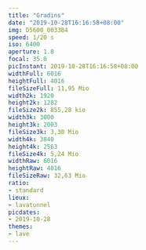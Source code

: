 ```yaml
---
title: "Gradins"
date: "2019-10-28T16:16:58+08:00"
img: D5600_003384
speed: 1/20 s
iso: 6400
aperture: 1.8
focal: 35.0
picInstant: 2019-10-28T16:16:58+08:00
widthFull: 6016
heightFull: 4016
fileSizeFull: 11,95 Mio
width2k: 1920
height2k: 1282
fileSize2k: 855,28 kio
width3k: 3000
height3k: 2003
fileSize3k: 3,30 Mio
width4k: 3840
height4k: 2563
fileSize4k: 5,24 Mio
widthRaw: 6016
heightRaw: 4016
fileSizeRaw: 32,63 Mio
ratio:
- standard
lieux:
- lavatunnel
picdates:
- 2019-10-28
themes:
- lave
---
```


